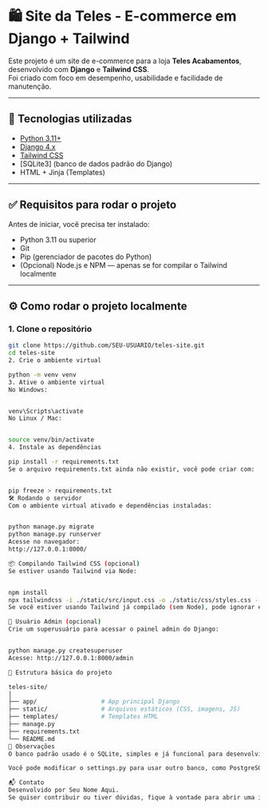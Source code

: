 # 🛍️ Site da Teles - E-commerce em Django + Tailwind

Este projeto é um site de e-commerce para a loja **Teles Acabamentos**, desenvolvido com **Django** e **Tailwind CSS**.  
Foi criado com foco em desempenho, usabilidade e facilidade de manutenção.

---

## 🚀 Tecnologias utilizadas

- [Python 3.11+](https://www.python.org)
- [Django 4.x](https://www.djangoproject.com/)
- [Tailwind CSS](https://tailwindcss.com/)
- [SQLite3] (banco de dados padrão do Django)
- HTML + Jinja (Templates)

---

## ✅ Requisitos para rodar o projeto

Antes de iniciar, você precisa ter instalado:

- Python 3.11 ou superior
- Git
- Pip (gerenciador de pacotes do Python)
- (Opcional) Node.js e NPM — apenas se for compilar o Tailwind localmente

---

## ⚙️ Como rodar o projeto localmente

### 1. Clone o repositório

```bash
git clone https://github.com/SEU-USUARIO/teles-site.git
cd teles-site
2. Crie o ambiente virtual

python -m venv venv
3. Ative o ambiente virtual
No Windows:


venv\Scripts\activate
No Linux / Mac:


source venv/bin/activate
4. Instale as dependências

pip install -r requirements.txt
Se o arquivo requirements.txt ainda não existir, você pode criar com:


pip freeze > requirements.txt
🛠️ Rodando o servidor
Com o ambiente virtual ativado e dependências instaladas:


python manage.py migrate
python manage.py runserver
Acesse no navegador:
http://127.0.0.1:8000/

📦 Compilando Tailwind CSS (opcional)
Se estiver usando Tailwind via Node:


npm install
npx tailwindcss -i ./static/src/input.css -o ./static/css/styles.css --watch
Se você estiver usando Tailwind já compilado (sem Node), pode ignorar essa etapa.

👤 Usuário Admin (opcional)
Crie um superusuário para acessar o painel admin do Django:


python manage.py createsuperuser
Acesse: http://127.0.0.1:8000/admin

📂 Estrutura básica do projeto

teles-site/
│
├── app/                  # App principal Django
├── static/               # Arquivos estáticos (CSS, imagens, JS)
├── templates/            # Templates HTML
├── manage.py
├── requirements.txt
└── README.md
📌 Observações
O banco padrão usado é o SQLite, simples e já funcional para desenvolvimento.

Você pode modificar o settings.py para usar outro banco, como PostgreSQL.

📬 Contato
Desenvolvido por Seu Nome Aqui.
Se quiser contribuir ou tiver dúvidas, fique à vontade para abrir uma issue ou fazer um fork.
